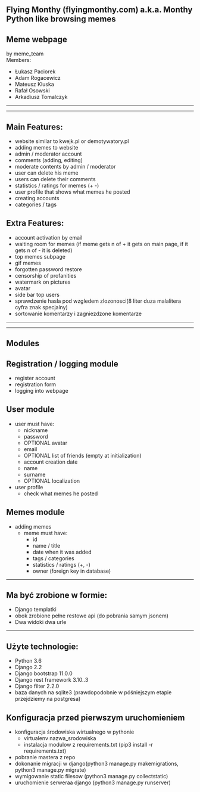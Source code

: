 Flying Monthy (flyingmonthy.com) a.k.a. Monthy Python like browsing memes
-
Meme webpage  
-
by meme_team  
Members:
- Łukasz Paciorek
- Adam Rogacewicz
- Mateusz Kluska
- Rafał Osowski
- Arkadiusz Tomalczyk

----------------
----------------
Main Features:  
-
- website similar to kwejk.pl or demotywatory.pl
- adding memes to website
- admin / moderator account
- comments (adding, editing)
- moderate contents by admin / moderator
- user can delete his meme
- users can delete their comments
- statistics / ratings for memes (+  -)
- user profile that shows what memes he posted
- creating accounts
- categories / tags

Extra Features: 
-
- account activation by email
- waiting room for memes (if meme gets n of + it gets on main page, if it gets n of - it is deleted)
- top memes subpage
- gif memes
- forgotten password restore
- censorship of profanities  
- watermark on pictures
- avatar
- side bar top users
- sprawdzenie hasla pod wzgledem zlozonosci(8 liter duza malalitera cyfra znak specjalny)
- sortowanie komentarzy i zagniezdzone komentarze

----------------  
----------------
Modules
-

Registration / logging module
-
- register account
- registration form
- logging into webpage


User module  
-
- user must have:
    - nickname
    - password
    - OPTIONAL avatar
    - email
    - OPTIONAL list of friends (empty at initialization)
    - account creation date
    - name
    - surname
    - OPTIONAL localization
- user profile
    - check what memes he posted  

Memes module  
- 
- adding memes
    - meme must have:
        - id
        - name / title
        - date when it was added
        - tags / categories
        - statistics / ratings (+, -)
        - owner (foreign key in database)  

----------
Ma być zrobione w formie:
- 
- Django templatki
- obok zrobione pełne restowe api (do pobrania samym jsonem)
- Dwa widoki dwa urle

-------------
Użyte technologie:
- 
- Python 3.6
- Django 2.2
- Django bootstrap 11.0.0
- Django rest framework 3.10..3
- Django filter 2.2.0
- baza danych na sqlite3 (prawdopodobnie w póśniejszym etapie przejdziemy na postgresa)  

Konfiguracja przed pierwszym uruchomieniem
- 
- konfiguracja środowiska wirtualnego w pythonie
    - virtualenv nazwa_srodowiska
    - instalacja modulow z requirements.txt (pip3 install -r requirements.txt)
- pobranie mastera z repo
- dokonanie migracji w django(python3 manage.py makemigrations, python3 manage.py migrate)
- wymigowanie static filesow (python3 manage.py collectstatic)
- uruchomienie serweraa django (python3 manage.py runserver)